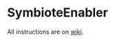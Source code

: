 # SymbioteEnabler

All instructions are on [wiki](https://github.com/symbiote-h2020/SymbioteEnabler/wiki).
